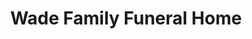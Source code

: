 ---
title: "Wade Family Funeral Home"
url: /arlington/wade-family-funeral-home/
shop: funeral directors
---